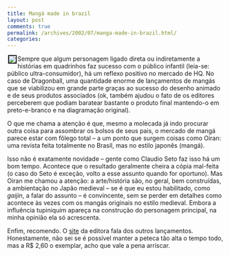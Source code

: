 ```yaml
---
title: Mangá made in brazil
layout: post
comments: true
permalink: /archives/2002/07/manga-made-in-brazil.html/
categories:
---
```

<img src='//chester.me/img/blig/oiran.jpg' align="left" border=2 hspace=2>Sempre que algum personagem ligado direta ou indiretamente a histórias em quadrinhos faz sucesso com o público infantil (leia-se: público ultra-consumidor), há um reflexo positivo no mercado de HQ. No caso de Dragonball, uma quantidade enorme de lançamentos de mangás que se viabilizou em grande parte graças ao sucesso do desenho animado e de seus produtos associados (ok, também ajudou o fato de os editores perceberem que podiam baratear bastante o produto final mantendo-o em preto-e-branco e na diagramação original).

O que me chama a atenção é que, mesmo a molecada já indo procurar outra coisa para assombrar os bolsos de seus pais, o mercado de mangá parece estar com fôlego total &#8211; a um ponto que surgem coisas como Oiran: uma revista feita totalmente no Brasil, mas no estilo japonês (mangá).

Isso não é exatamente novidade &#8211; gente como Claudio Seto faz isso há um bom tempo. Acontece que o resultado geralmente cheira a cópia mal-feita (o caso do Seto é exceção, volto a esse assunto quando for oportuno). Mas Oiran me chamou a atenção: a arte/história são, no geral, bem construídas, a ambientação no Japão medieval &#8211; se é que eu estou habilitado, como *gaijin*, a falar do assunto &#8211; é convincente, sem se perder em detalhes como acontece às vezes com os mangás originais no estilo medieval. Embora a influência tupiniquim apareça na construção do personagem principal, na minha opinião ela só acrescenta.

Enfim, recomendo. O <a href="http://www.hanteditora.com" >site</a> da editora fala dos outros lançamentos. Honestamente, não sei se é possível manter a peteca tão alta o tempo todo, mas a R$ 2,60 o exemplar, acho que vale a pena arriscar.
